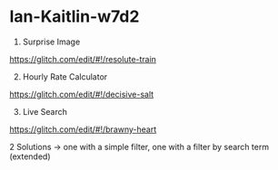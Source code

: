 # Ian-Kaitlin-w7d2

1. Surprise Image

https://glitch.com/edit/#!/resolute-train
  
2. Hourly Rate Calculator

https://glitch.com/edit/#!/decisive-salt
  
3. Live Search
  
https://glitch.com/edit/#!/brawny-heart

2 Solutions -> one with a simple filter, one with a filter by search term (extended)
